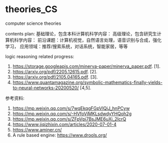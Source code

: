 # theories_CS
computer science theories

contents plan:
  基础理论，包含本科计算机科学内容：
  高级理论，包含研究生计算机科学内容：
  前沿课题：计算机视觉，自然语言处理，语音识别与合成，强化学习，
  应用领域：推荐/搜索系统，对话系统，智能家居，等等



logic reasoning related progress:
1. https://storage.googleapis.com/minerva-paper/minerva_paper.pdf. [1]. 
2. https://arxiv.org/pdf/2205.12615.pdf. [2].
3. https://arxiv.org/pdf/2105.04165.pdf. [3].
4. https://www.quantamagazine.org/symbolic-mathematics-finally-yields-to-neural-networks-20200520/ [4,5].



参考资料:
1. https://mp.weixin.qq.com/s/7wqEkqgFGpVlQiJ_hnPCyw
2. https://mp.weixin.qq.com/s/-HVfoVjMKLsdwdyYHQoh2g
3. https://mp.weixin.qq.com/s/ZFpVpi7BsJME6uXi_2IcrQ
4. https://www.jiqizhixin.com/articles/2020-07-01-4
5. https://www.aminer.cn/
6. A rule based engine: https://www.drools.org/
